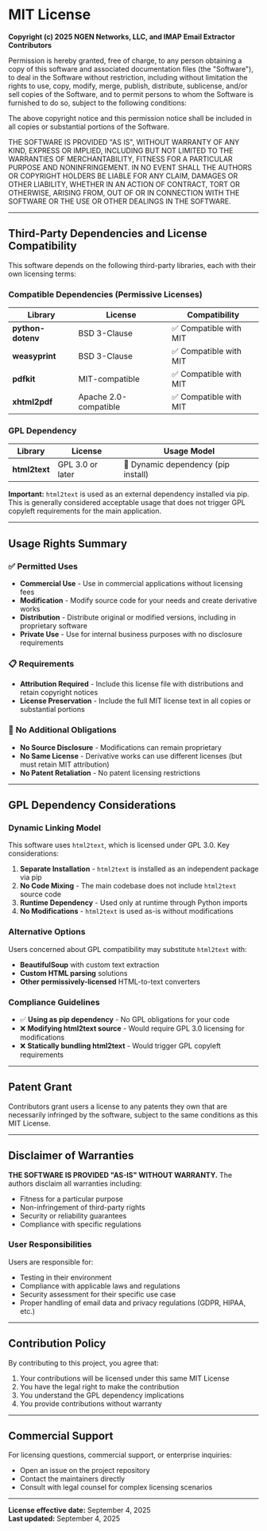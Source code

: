 # MIT License

**Copyright (c) 2025 NGEN Networks, LLC, and IMAP Email Extractor Contributors**

Permission is hereby granted, free of charge, to any person obtaining a copy
of this software and associated documentation files (the "Software"), to deal
in the Software without restriction, including without limitation the rights
to use, copy, modify, merge, publish, distribute, sublicense, and/or sell
copies of the Software, and to permit persons to whom the Software is
furnished to do so, subject to the following conditions:

The above copyright notice and this permission notice shall be included in all
copies or substantial portions of the Software.

THE SOFTWARE IS PROVIDED "AS IS", WITHOUT WARRANTY OF ANY KIND, EXPRESS OR
IMPLIED, INCLUDING BUT NOT LIMITED TO THE WARRANTIES OF MERCHANTABILITY,
FITNESS FOR A PARTICULAR PURPOSE AND NONINFRINGEMENT. IN NO EVENT SHALL THE
AUTHORS OR COPYRIGHT HOLDERS BE LIABLE FOR ANY CLAIM, DAMAGES OR OTHER
LIABILITY, WHETHER IN AN ACTION OF CONTRACT, TORT OR OTHERWISE, ARISING FROM,
OUT OF OR IN CONNECTION WITH THE SOFTWARE OR THE USE OR OTHER DEALINGS IN THE
SOFTWARE.

---

## Third-Party Dependencies and License Compatibility

This software depends on the following third-party libraries, each with their own licensing terms:

### Compatible Dependencies (Permissive Licenses)

| Library | License | Compatibility |
|---------|---------|---------------|
| **python-dotenv** | BSD 3-Clause | ✅ Compatible with MIT |
| **weasyprint** | BSD 3-Clause | ✅ Compatible with MIT |
| **pdfkit** | MIT-compatible | ✅ Compatible with MIT |
| **xhtml2pdf** | Apache 2.0-compatible | ✅ Compatible with MIT |

### GPL Dependency

| Library | License | Usage Model |
|---------|---------|-------------|
| **html2text** | GPL 3.0 or later | 🔄 Dynamic dependency (pip install) |

**Important:** `html2text` is used as an external dependency installed via pip. This is generally considered acceptable usage that does not trigger GPL copyleft requirements for the main application.

---

## Usage Rights Summary

### ✅ **Permitted Uses**

- **Commercial Use** - Use in commercial applications without licensing fees
- **Modification** - Modify source code for your needs and create derivative works
- **Distribution** - Distribute original or modified versions, including in proprietary software
- **Private Use** - Use for internal business purposes with no disclosure requirements

### 📋 **Requirements**

- **Attribution Required** - Include this license file with distributions and retain copyright notices
- **License Preservation** - Include the full MIT license text in all copies or substantial portions

### 🚫 **No Additional Obligations**

- **No Source Disclosure** - Modifications can remain proprietary
- **No Same License** - Derivative works can use different licenses (but must retain MIT attribution)
- **No Patent Retaliation** - No patent licensing restrictions

---

## GPL Dependency Considerations

### Dynamic Linking Model

This software uses `html2text`, which is licensed under GPL 3.0. Key considerations:

1. **Separate Installation** - `html2text` is installed as an independent package via pip
2. **No Code Mixing** - The main codebase does not include `html2text` source code
3. **Runtime Dependency** - Used only at runtime through Python imports
4. **No Modifications** - `html2text` is used as-is without modifications

### Alternative Options

Users concerned about GPL compatibility may substitute `html2text` with:
- **BeautifulSoup** with custom text extraction
- **Custom HTML parsing** solutions
- **Other permissively-licensed** HTML-to-text converters

### Compliance Guidelines

- ✅ **Using as pip dependency** - No GPL obligations for your code
- ❌ **Modifying html2text source** - Would require GPL 3.0 licensing for modifications
- ❌ **Statically bundling html2text** - Would trigger GPL copyleft requirements

---

## Patent Grant

Contributors grant users a license to any patents they own that are necessarily infringed by the software, subject to the same conditions as this MIT License.

---

## Disclaimer of Warranties

**THE SOFTWARE IS PROVIDED "AS-IS" WITHOUT WARRANTY.** The authors disclaim all warranties including:

- Fitness for a particular purpose
- Non-infringement of third-party rights
- Security or reliability guarantees
- Compliance with specific regulations

### User Responsibilities

Users are responsible for:
- Testing in their environment
- Compliance with applicable laws and regulations
- Security assessment for their specific use case
- Proper handling of email data and privacy regulations (GDPR, HIPAA, etc.)

---

## Contribution Policy

By contributing to this project, you agree that:

1. Your contributions will be licensed under this same MIT License
2. You have the legal right to make the contribution
3. You understand the GPL dependency implications
4. You provide contributions without warranty

---

## Commercial Support

For licensing questions, commercial support, or enterprise inquiries:

- Open an issue on the project repository
- Contact the maintainers directly
- Consult with legal counsel for complex licensing scenarios

---

**License effective date:** September 4, 2025  
**Last updated:** September 4, 2025
